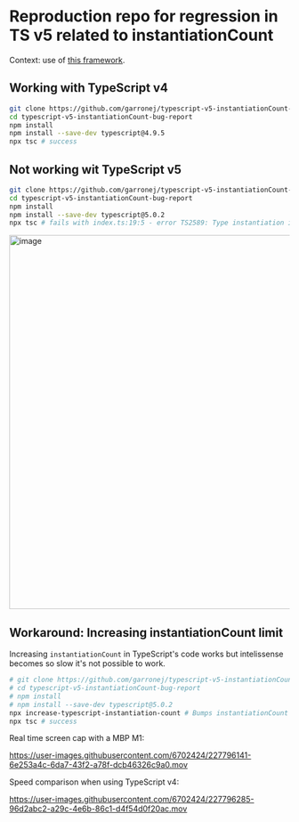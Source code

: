# Reproduction repo for regression in TS v5 related to instantiationCount  

Context: use of [this framework](https://github.com/garronej/redux-clean-architecture).  

## Working with TypeScript v4

```bash
git clone https://github.com/garronej/typescript-v5-instantiationCount-bug-report
cd typescript-v5-instantiationCount-bug-report
npm install
npm install --save-dev typescript@4.9.5
npx tsc # success
```

## Not working wit TypeScript v5

```bash
git clone https://github.com/garronej/typescript-v5-instantiationCount-bug-report
cd typescript-v5-instantiationCount-bug-report
npm install
npm install --save-dev typescript@5.0.2
npx tsc # fails with index.ts:19:5 - error TS2589: Type instantiation is excessively deep and possibly infinite.
```

<img width="672" alt="image" src="https://user-images.githubusercontent.com/6702424/227794905-33c36747-8363-4caf-8bfd-c0ec0c51adc0.png">


## Workaround: Increasing instantiationCount limit

Increasing `instantiationCount` in TypeScript's code works but intelissense becomes so slow
it's not possible to work.  

```bash
# git clone https://github.com/garronej/typescript-v5-instantiationCount-bug-report
# cd typescript-v5-instantiationCount-bug-report
# npm install
# npm install --save-dev typescript@5.0.2
npx increase-typescript-instantiation-count # Bumps instantiationCount >= 5e6 to 5e10
npx tsc # success
```  

Real time screen cap with a MBP M1:  

https://user-images.githubusercontent.com/6702424/227796141-6e253a4c-6da7-43f2-a78f-dcb46326c9a0.mov   

Speed comparison when using TypeScript v4:  

https://user-images.githubusercontent.com/6702424/227796285-96d2abc2-a29c-4e6b-86c1-d4f54d0f20ac.mov  









